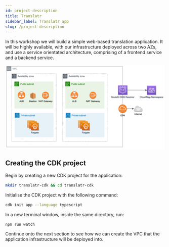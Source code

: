 ```yaml
---
id: project-description
title: Translatr
sidebar_label: Translatr app
slug: /project-description
---
```


In this workshop we will build a simple web-based translation application. It will be highly available, with our infrastructure deployed across two AZs, and use a service orientated architecture, comprising of a frontend service and a backend service.

![Architecture diagram of what we will build](/img/architecture-diagram.png)

## Creating the CDK project

Begin by creating a new CDK project for the application:

```bash
mkdir translatr-cdk && cd translatr-cdk
```

Initialise the CDK project with the following command:

```bash
cdk init app --language typescript
```

In a new terminal window, inside the same directory, run:

```bash
npm run watch
```

Continue onto the next section to see how we can create the VPC that the application infrastructure will be deployed into.